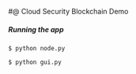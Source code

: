 #@ Cloud Security Blockchain Demo

##### Running the app

```
$ python node.py
```
```
$ python gui.py
```


